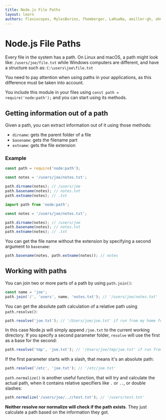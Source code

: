 ```yaml
---
title: Node.js File Paths
layout: learn
authors: flaviocopes, MylesBorins, fhemberger, LaRuaNa, amiller-gh, ahmadawais
---
```


# Node.js File Paths

Every file in the system has a path. On Linux and macOS, a path might look like: `/users/joe/file.txt` while Windows computers are different, and have a structure such as: `C:\users\joe\file.txt`

You need to pay attention when using paths in your applications, as this difference must be taken into account.

You include this module in your files using `const path = require('node:path');` and you can start using its methods.

## Getting information out of a path

Given a path, you can extract information out of it using those methods:

- `dirname`: gets the parent folder of a file
- `basename`: gets the filename part
- `extname`: gets the file extension

### Example

```cjs
const path = require('node:path');

const notes = '/users/joe/notes.txt';

path.dirname(notes); // /users/joe
path.basename(notes); // notes.txt
path.extname(notes); // .txt
```

```mjs
import path from 'node:path';

const notes = '/users/joe/notes.txt';

path.dirname(notes); // /users/joe
path.basename(notes); // notes.txt
path.extname(notes); // .txt
```

You can get the file name without the extension by specifying a second argument to `basename`:

```js
path.basename(notes, path.extname(notes)); // notes
```

## Working with paths

You can join two or more parts of a path by using `path.join()`:

```js
const name = 'joe';
path.join('/', 'users', name, 'notes.txt'); // '/users/joe/notes.txt'
```

You can get the absolute path calculation of a relative path using `path.resolve()`:

```js
path.resolve('joe.txt'); // '/Users/joe/joe.txt' if run from my home folder
```

In this case Node.js will simply append `/joe.txt` to the current working directory. If you specify a second parameter folder, `resolve` will use the first as a base for the second:

```js
path.resolve('tmp', 'joe.txt'); // '/Users/joe/tmp/joe.txt' if run from my home folder
```

If the first parameter starts with a slash, that means it's an absolute path:

```js
path.resolve('/etc', 'joe.txt'); // '/etc/joe.txt'
```

`path.normalize()` is another useful function, that will try and calculate the actual path, when it contains relative specifiers like `.` or `..`, or double slashes:

```js
path.normalize('/users/joe/..//test.txt'); // '/users/test.txt'
```

**Neither resolve nor normalize will check if the path exists**. They just calculate a path based on the information they got.